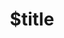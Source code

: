 ---
title: $title
second_title: Aspose.3D για Αναφορά API .NET
description: $description
type: docs
weight: $weight
url: /el/net/$ref/
---